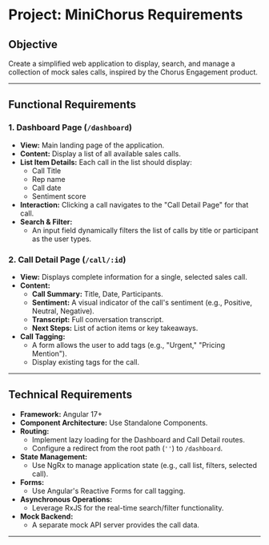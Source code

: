 # Project: MiniChorus Requirements

## Objective

Create a simplified web application to display, search, and manage a collection of mock sales calls, inspired by the Chorus Engagement product.

---

## Functional Requirements

### 1. Dashboard Page (`/dashboard`)

-   **View:** Main landing page of the application.
-   **Content:** Display a list of all available sales calls.
-   **List Item Details:** Each call in the list should display:
    -   Call Title
    -   Rep name
    -   Call date
    -   Sentiment score
-   **Interaction:** Clicking a call navigates to the "Call Detail Page" for that call.
-   **Search & Filter:**
    -   An input field dynamically filters the list of calls by title or participant as the user types.

### 2. Call Detail Page (`/call/:id`)

-   **View:** Displays complete information for a single, selected sales call.
-   **Content:**
    -   **Call Summary:** Title, Date, Participants.
    -   **Sentiment:** A visual indicator of the call's sentiment (e.g., Positive, Neutral, Negative).
    -   **Transcript:** Full conversation transcript.
    -   **Next Steps:** List of action items or key takeaways.
-   **Call Tagging:**
    -   A form allows the user to add tags (e.g., "Urgent," "Pricing Mention").
    -   Display existing tags for the call.

---

## Technical Requirements

-   **Framework:** Angular 17+
-   **Component Architecture:** Use Standalone Components.
-   **Routing:**
    -   Implement lazy loading for the Dashboard and Call Detail routes.
    -   Configure a redirect from the root path (`''`) to `/dashboard`.
-   **State Management:**
    -   Use NgRx to manage application state (e.g., call list, filters, selected call).
-   **Forms:**
    -   Use Angular's Reactive Forms for call tagging.
-   **Asynchronous Operations:**
    -   Leverage RxJS for the real-time search/filter functionality.
-   **Mock Backend:**
    -   A separate mock API server provides the call data.

---
